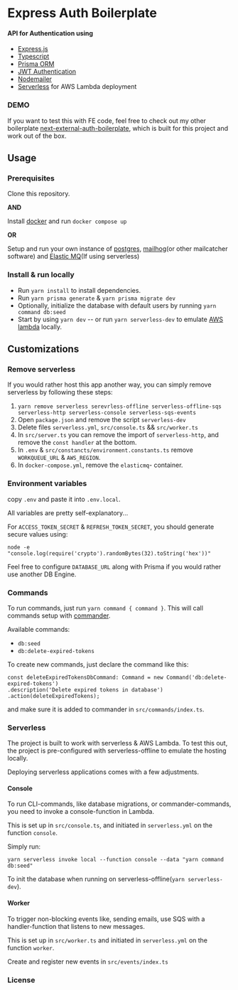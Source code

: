 # Express Auth Boilerplate

#### API for Authentication using

- [Express.js](https://github.com/expressjs/express)
- [Typescript](https://github.com/microsoft/TypeScript)
- [Prisma ORM](https://github.com/prisma/prisma)
- [JWT Authentication](https://github.com/auth0/node-jsonwebtoken)
- [Nodemailer]()
- [Serverless](https://www.serverless.com/) for AWS Lambda deployment

### DEMO

If you want to test this with FE code, feel free to check out my other boilerplate [next-external-auth-boilerplate](https://github.com/jonathan-franzen/next-external-auth-boilerplate), which is built for this project and work out of the box.


## Usage

### Prerequisites

Clone this repository.

**AND**

Install [docker](https://www.docker.com/) and run `docker compose up`

**OR**

Setup and run your own instance of [postgres](https://www.postgresql.org/), [mailhog](https://github.com/mailhog/MailHog)(or other mailcatcher software) and [Elastic MQ](https://github.com/softwaremill/elasticmq)(If using serverless)

### Install & run locally

- Run `yarn install` to install dependencies.
- Run `yarn prisma generate` & `yarn prisma migrate dev`
- Optionally, initialize the database with default users by running `yarn command db:seed`
- Start by using `yarn dev` -- or run `yarn serverless-dev` to emulate [AWS lambda](https://aws.amazon.com/pm/lambda) locally.

## Customizations

### Remove serverless

If you would rather host this app another way, you can simply remove serverless by following these steps:

1. `yarn remove serverless serevrless-offline serverless-offline-sqs serverless-http serverless-console serverless-sqs-events`
2. Open `package.json` and remove the script `serverless-dev`
3. Delete files `serverless.yml`, `src/console.ts` && `src/worker.ts`
4. In `src/server.ts` you can remove the import of `serverless-http`, and remove the `const handler` at the bottom.
5. In `.env` & `src/constancts/environment.constants.ts` remove `WORKQUEUE_URL` & `AWS_REGION`.
6. In `docker-compose.yml`, remove the `elasticmq`- container.

### Environment variables

copy `.env` and paste it into `.env.local`.

All variables are pretty self-explanatory...

For `ACCESS_TOKEN_SECRET` & `REFRESH_TOKEN_SECRET`, you should generate secure values using:
```
node -e "console.log(require('crypto').randomBytes(32).toString('hex'))"
```

Feel free to configure `DATABASE_URL` along with Prisma if you would rather use another DB Engine.

### Commands

To run commands, just run `yarn command { command }`. This will call commands setup with [commander](https://github.com/tj/commander.js).

Available commands:

- `db:seed`
- `db:delete-expired-tokens`

To create new commands, just declare the command like this:

```
const deleteExpiredTokensDbCommand: Command = new Command('db:delete-expired-tokens')
.description('Delete expired tokens in database')
.action(deleteExpiredTokens);
```

and make sure it is added to commander in `src/commands/index.ts`.

### Serverless

The project is built to work with serverless & AWS Lambda. To test this out, the project is pre-configured with serverless-offline to emulate the hosting locally.

Deploying serverless applications comes with a few adjustments.

#### Console

To run CLI-commands, like database migrations, or commander-commands, you need to invoke a console-function in Lambda.

This is set up in `src/console.ts`, and initiated in `serverless.yml` on the function `console`.

Simply run:

```
yarn serverless invoke local --function console --data "yarn command db:seed"
```

To init the database when running on serverless-offline(`yarn serverless-dev`).


#### Worker

To trigger non-blocking events like, sending emails, use SQS with a handler-function that listens to new messages.

This is set up in `src/worker.ts` and initiated in `serverless.yml` on the function `worker`.

Create and register new events in `src/events/index.ts`


### License

